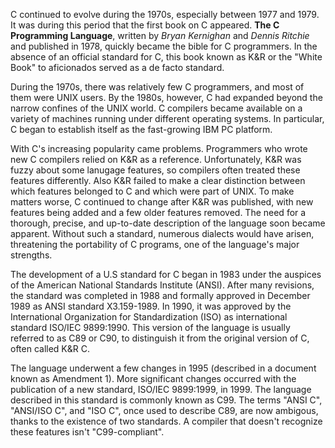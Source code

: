 C continued to evolve during the 1970s, especially between 1977 and 1979. It was during this period that the
first book on C appeared. **The C Programming Language**, written by _Bryan Kernighan_ and _Dennis Ritchie_ and
published in 1978, quickly became the bible for C programmers. In the absence of an official standard for C, this
book known as K&R or the "White Book" to aficionados served as a de facto standard.

During the 1970s, there was relatively few C programmers, and most of them were UNIX users. By the 1980s, however,
C had expanded beyond the narrow confines of the UNIX world. C compilers became available on a variety of machines
running under different operating systems. In particular, C began to establish itself as the fast-growing IBM PC 
platform. 

With C's increasing popularity came problems. Programmers who wrote new C compilers relied on K&R as a reference. 
Unfortunately, K&R was fuzzy about some lanugage features, so compilers often treated these features differently. 
Also K&R failed to make a clear distinction between which features belonged to C and which were part of UNIX. To
make matters worse, C continued to change after K&R was published, with new features being added and a few older
features removed. The need for a thorough, precise, and up-to-date description of the language soon became apparent.
Without such a standard, numerous dialects would have arisen, threatening the portability of C programs, one of the 
language's major strengths.

The development of a U.S standard for C began in 1983 under the auspices of the American National Standards Institute
(ANSI). After many revisions, the standard was completed in 1988 and formally approved in December 1989 as ANSI standard
X3.159-1989. In 1990, it was approved by the International Organization for Standardization (ISO) as international 
standard ISO/IEC 9899:1990. This version of the language is usually referred to as C89 or C90, to distinguish it from
the original version of C, often called K&R C. 

The language underwent a few changes in 1995 (described in a document known as Amendment 1). More significant changes
occurred with the publication of a new standard, ISO/IEC 9899:1999, in 1999. The language described in this standard
is commonly known as C99. The terms "ANSI C", "ANSI/ISO C", and "ISO C", once used to describe C89, are now ambigous,
thanks to the existence of two standards. A compiler that doesn't recognize these features isn't "C99-compliant".